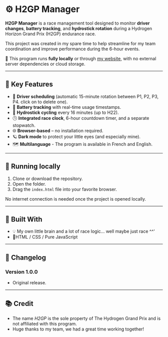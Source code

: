 # ⚙️ H2GP Manager

**H2GP Manager** is a race management tool designed to monitor **driver changes**, **battery tracking**, and **hydrostick rotation** during a Hydrogen Horizon Grand Prix (H2GP) endurance race.

This project was created in my spare time to help streamline for my team coordination and improve performance during the 6-hour events.

📌 This program runs **fully locally** or through [my website](https://miphonya.ch/H2GPManager/), with no external server dependencies or cloud storage.

---

## 🧩 Key Features

* 👥 **Driver scheduling** (automatic 15-minute rotation between P1, P2, P3, P4. click on to delete one).
* 🔋 **Battery tracking** with real-time usage timestamps.
* 🧪 **Hydrostick cycling** every 16 minutes (up to H22).
* 🕒 **Integrated race clock**, 6-hour countdown timer, and a separate stopwatch.
* 🌐 **Browser-based** – no installation required.
* 🪐 **Dark mode** to protect your little eyes (and especially mine).
* 🗺 **Multilanguage** - The program is available in French and English.

---

## 🏁 Running locally

1. Clone or download the repository.
2. Open the folder.
3. Drag the `index.html` file into your favorite browser.

No internet connection is needed once the project is opened locally.

---

## 🔨 Built With

* 💡 My own little brain and a lot of race logic... well maybe just race ^^'
* 👾HTML / CSS / Pure JavaScript

---

## 📝 Changelog
### Version 1.0.0
* Original release.

---

## 📚 Credit
* The name *H2GP* is the sole property of The Hydrogen Grand Prix and is not affiliated with this program.
* Huge thanks to my team, we had a great time working together!
